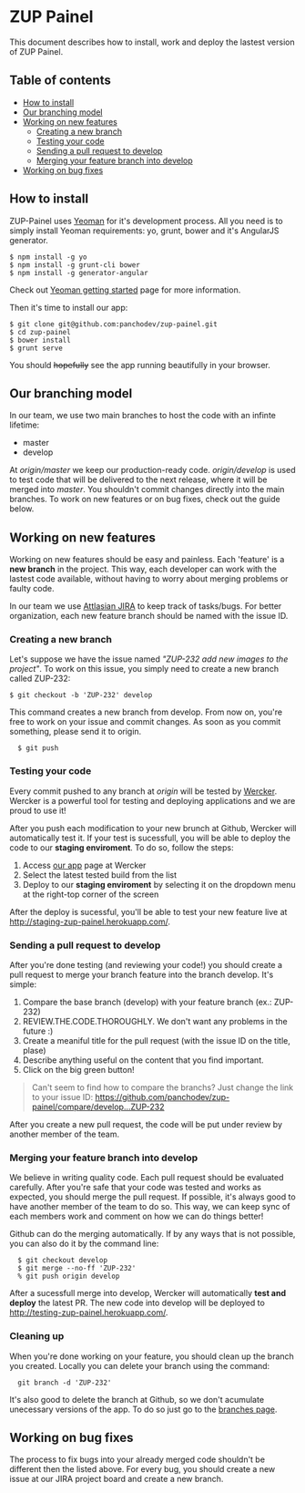 ZUP Painel
=========

This document describes how to install, work and deploy the lastest version of ZUP Painel.

## Table of contents

- [How to install](#how-to-install)
- [Our branching model](#out-branching-model)
- [Working on new features](#working-on-new-feature)
    - [Creating a new branch](#creating-a-new-branch)
    - [Testing your code](#testing-your-code)
    - [Sending a pull request to develop](#sending-a-pull-request-to-develop)
    - [Merging your feature branch into develop](#merging-your-feature-branch-into-develop)
- [Working on bug fixes](#working-on-bug-fixes)

## How to install
ZUP-Painel uses [Yeoman](http://yeoman.io/) for it's development process. All you need is to simply install Yeoman requirements: yo, grunt, bower and it's AngularJS generator.

    $ npm install -g yo
    $ npm install -g grunt-cli bower
    $ npm install -g generator-angular

Check out [Yeoman getting started](http://yeoman.io/gettingstarted.html) page for more information.

Then it's time to install our app:

```
$ git clone git@github.com:panchodev/zup-painel.git
$ cd zup-painel
$ bower install
$ grunt serve
```

You should ~~hopefully~~ see the app running beautifully in your browser.

## Our branching model
In our team, we use two main branches to host the code with an infinte lifetime:
* master
* develop

At *origin/master* we keep our production-ready code. *origin/develop* is used to test code that will be delivered to the next release, where it will be merged into *master*. You shouldn't commit changes directly into the main branches. To work on new features or on bug fixes, check out the guide below.

## Working on new features
Working on new features should be easy and painless. Each 'feature' is a **new branch** in the project. This way, each developer can work with the lastest code available, without having to worry about merging problems or faulty code.

In our team we use [Attlasian JIRA](https://www.atlassian.com/software/jira) to keep track of tasks/bugs. For better organization, each new feature branch should be named with the issue ID.

### Creating a new branch

Let's suppose we have the issue named *"ZUP-232 add new images to the project"*. To work on this issue, you simply need to create a new branch called ZUP-232:

    $ git checkout -b 'ZUP-232' develop

This command creates a new branch from develop. From now on, you're free to work on your issue and commit changes. As soon as you commit something, please send it to origin.

      $ git push

### Testing your code

Every commit pushed to any branch at *origin* will be tested by [Wercker](http://wercker.com/). Wercker is a powerful tool for testing and deploying applications and we are proud to use it!

After you push each modification to your new brunch at Github, Wercker will automatically test it. If your test is sucessfull, you will be able to deploy the code to our **staging enviroment**. To do so, follow the steps:

1. Access [our app](https://app.wercker.com/#applications/5391491985147b684f066c3a) page at Wercker
2. Select the latest tested build from the list
3. Deploy to our **staging enviroment** by selecting it on the dropdown menu at the right-top corner of the screen

After the deploy is sucessful, you'll be able to test your new feature live at http://staging-zup-painel.herokuapp.com/.

### Sending a pull request to develop

After you're done testing (and reviewing your code!) you should create a pull request to merge your branch feature into the branch develop. It's simple:

1. Compare the base branch (develop) with your feature branch (ex.: ZUP-232)
2. REVIEW.THE.CODE.THOROUGHLY. We don't want any problems in the future :)
3. Create a meaniful title for the pull request (with the issue ID on the title, plase)
4. Describe anything useful on the content that you find important.
5. Click on the big green button!

>Can't seem to find how to compare the branchs? Just change the link to your issue ID: https://github.com/panchodev/zup-painel/compare/develop...ZUP-232

After you create a new pull request, the code will be put under review by another member of the team.

### Merging your feature branch into develop

We believe in writing quality code. Each pull request should be evaluated carefully. After you're safe that your code was tested and works as expected, you should merge the pull request. If possible, it's always good to have another member of the team to do so. This way, we can keep sync of each members work and comment on how we can do things better!

Github can do the merging automatically. If by any ways that is not possible, you can also do it by the command line:

      $ git checkout develop
      $ git merge --no-ff 'ZUP-232'
      % git push origin develop

After a sucessfull merge into develop, Wercker will automatically **test and deploy** the latest PR. The new code into develop will be deployed to http://testing-zup-painel.herokuapp.com/.

### Cleaning up

When you're done working on your feature, you should clean up the branch you created. Locally you can delete your branch using the command:

      git branch -d 'ZUP-232'

It's also good to delete the branch at Github, so we don't acumulate unecessary versions of the app. To do so just go to the [branches page](https://github.com/panchodev/zup-painel/branches).

## Working on bug fixes

The process to fix bugs into your already merged code shouldn't be different then the listed above. For every bug, you should create a new issue at our JIRA project board and create a new branch.
